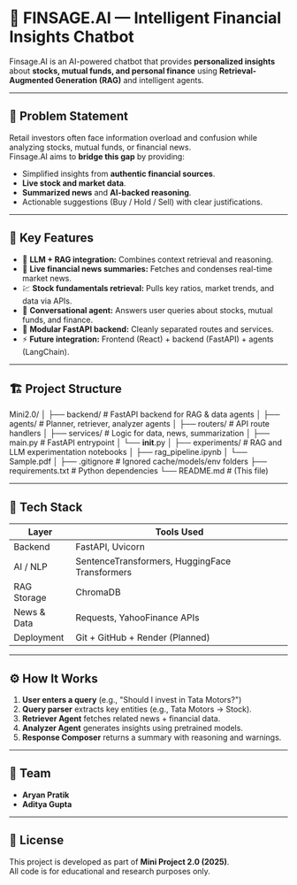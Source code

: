 # 💸 FINSAGE.AI — Intelligent Financial Insights Chatbot

Finsage.AI is an AI-powered chatbot that provides **personalized insights** about **stocks, mutual funds, and personal finance** using **Retrieval-Augmented Generation (RAG)** and intelligent agents.

---

## 🚀 Problem Statement

Retail investors often face information overload and confusion while analyzing stocks, mutual funds, or financial news.  
Finsage.AI aims to **bridge this gap** by providing:
- Simplified insights from **authentic financial sources**.
- **Live stock and market data**.
- **Summarized news** and **AI-backed reasoning**.
- Actionable suggestions (Buy / Hold / Sell) with clear justifications.

---

## 🎯 Key Features

- 🧠 **LLM + RAG integration:** Combines context retrieval and reasoning.
- 📰 **Live financial news summaries:** Fetches and condenses real-time market news.
- 💹 **Stock fundamentals retrieval:** Pulls key ratios, market trends, and data via APIs.
- 💬 **Conversational agent:** Answers user queries about stocks, mutual funds, and finance.
- 🧩 **Modular FastAPI backend:** Cleanly separated routes and services.
- ⚡ **Future integration:** Frontend (React) + backend (FastAPI) + agents (LangChain).

---

## 🏗️ Project Structure

Mini2.0/
│
├── backend/                  # FastAPI backend for RAG & data agents
│   ├── agents/               # Planner, retriever, analyzer agents
│   ├── routers/              # API route handlers
│   ├── services/             # Logic for data, news, summarization
│   ├── main.py               # FastAPI entrypoint
│   └── __init__.py
│
├── experiments/              # RAG and LLM experimentation notebooks
│   ├── rag_pipeline.ipynb
│   └── Sample.pdf
│
├── .gitignore                # Ignored cache/models/env folders
├── requirements.txt          # Python dependencies
└── README.md                 # (This file)

---

## 🧰 Tech Stack

| Layer | Tools Used |
|-------|-------------|
| Backend | FastAPI, Uvicorn |
| AI / NLP | SentenceTransformers, HuggingFace Transformers |
| RAG Storage | ChromaDB |
| News & Data | Requests, YahooFinance APIs |
| Deployment | Git + GitHub + Render (Planned) |

---

## ⚙️ How It Works

1. **User enters a query** (e.g., "Should I invest in Tata Motors?")  
2. **Query parser** extracts key entities (e.g., Tata Motors → Stock).  
3. **Retriever Agent** fetches related news + financial data.  
4. **Analyzer Agent** generates insights using pretrained models.  
5. **Response Composer** returns a summary with reasoning and warnings.

---

## 👥 Team

- **Aryan Pratik**   
- **Aditya Gupta** 

---

## 🧾 License
This project is developed as part of **Mini Project 2.0 (2025)**.  
All code is for educational and research purposes only.
